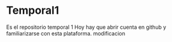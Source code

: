 # Temporal1
Es el repositorio temporal 1
Hoy hay que abrir cuenta en github y familiarizarse con esta  plataforma.
modificacion
